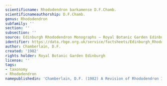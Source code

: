 ```yaml
---
scientificname: Rhododendron barkamense D.F.Chamb.
scientificnameauthorship: D.F.Chamb.
genus: Rhododendron
subfamily: ''
section: ''
subsection: ''
source: Edinburgh Rhododendron Monographs – Royal Botanic Garden Edinburgh
identifier: https://data.rbge.org.uk/service/factsheets/Edinburgh_Rhododendron_Monographs.xhtml
author: Chamberlain, D.F.
created: '1982'
rights holder: Royal Botanic Garden Edinburgh
license: ''
tags:
- taxonomy
- Rhododendron
namepublishedin: 'Chamberlain, D.F. (1982) A Revision of Rhododendron II. Subgenus































































































































































































































































































































































































































































































































































































































































































































































































































































































































































































































































































































































































































































































































































































































































































































































































































































































































































































































































































































































































































































































































































































































































































































































































































































































































































































































































































































































































































































































































































































































































































































































































































































































































































































































































































































































































































































































































































































































































































































































































































































































































































































































































































































































































































































































































































































































































































































































































































































































































































































































































































































































































































































































































































































































































































































































































































































































































































































































































































































































































































































































































































































































































































































































































































































































































































































































































































































































































































































































































































































































































































































































































































































































































































































































































































































































































































































































































































































































































































































































































































































































































































































































































































































































































































































































































  Hymenanthes. Notes From the Royal Botanic Garden Edinburgh 39(2):363'
doi: ''
wfo_id: wfo-0001229550
wfo_parent_id: wfo-1000002605
wfo_accepted_id: ''
ipni_id: urn:lsid:ipni.org:names:900758-1
verified: null
---
```

### _{{ page.scientificname }}_ {{ page.scientificauthorship }}
 {{ page.namepublishedin }}

{{ page.subfamily }} {{ page.section }} {{ page.subsection }}

**WFO ID:** [{{ page.wfo_id }}](https://list.worldfloraonline.org/{{ page.wfo_id }})

**IPNI ID:** [{{ page.ipni_id }}](https://www.ipni.org/n/{{ page.ipni_id }})

Verified by: {{ page.verified }}

 {{ page.namepublishedin }}

{{ page.subfamily }} {{ page.section }} {{ page.subsection }}

**WFO ID:** [{{ page.wfo_id }}](https://list.worldfloraonline.org/{{ page.wfo_id }})

**IPNI ID:** [{{ page.ipni_id }}](https://www.ipni.org/n/{{ page.ipni_id }})

Verified by: {{ page.verified }}



Shrub, 4.5m. Leaves ovate, 5.5-7 x 4-4.7 cm, 1.4-1.9 x as long as broad, apex apiculate, base cordate, lower surface covered with a thin brown velutinous tomentum composed of radiate hairs; petioles c.lcm, finely tomentose. Inflorescence c.7-flowered; rhachis c.l2mm; pedicels 7-10mm, with a thin discontinuous tomentum. Calyx c. 1mm, ± glabrous, lobes rounded. Corolla open-campanulate?, c.35mm, pale yellow with purple flecks. Ovary and style glabrous. Capsule not known.

## Distribution
China (N Sichuan)

## Altitude


## Habitat


## Nomenclatural History

                       
## Notes


## References

_No additional reference available._
